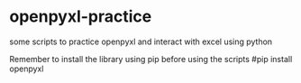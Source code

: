 # openpyxl-practice
some scripts to practice openpyxl and interact with excel using python

Remember to install the library using pip before using the scripts
#pip install openpyxl
